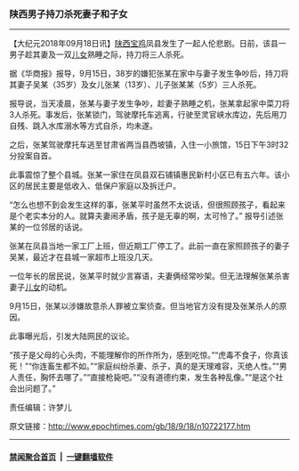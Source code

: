 ### 陕西男子持刀杀死妻子和子女
------------------------

<p>【大纪元2018年09月18日讯】<a href="http://www.epochtimes.com/gb/tag/%E9%99%95%E8%A5%BF%E5%AE%9D%E9%B8%A1.html">陕西宝鸡</a>凤县发生了一起人伦悲剧。日前，该县一男子趁其妻及一双<a href="http://www.epochtimes.com/gb/tag/%E5%84%BF%E5%A5%B3.html">儿女</a>熟睡之际，持刀将三人杀死。</p>
<p>据《华商报》报导，9月15日，38岁的嫌犯张某在家中与妻子发生争吵后，持刀将其妻子吴某（35岁）及女儿张某（13岁）、儿子张某某（5岁）三人杀死。</p>
<p>报导说，当天凌晨，张某与妻子发生争吵，趁妻子熟睡之机，张某拿起家中菜刀将3人杀死。事发后，张某锁门，驾驶摩托车逃离，行驶至灵官峡水库边，先后用刀自残、跳入水库溺水等方式自杀，均未遂。</p>
<p>之后，张某驾驶摩托车逃至甘肃省两当县西坡镇，入住一小旅馆，15日下午3时32分投案自首。</p>
<p>此事震惊了整个县城。张某一家住在凤县双石铺镇惠民新村小区已有五六年。该小区的居民主要是低收入、低保户家庭以及拆迁户。</p>
<p>“怎么也想不到会发生这样的事，张某平时虽然不太说话，但很照顾孩子，看起来是个老实本分的人。就算夫妻闹矛盾，孩子是无辜的啊，太可怜了。” 报导引述张某的一位邻居的话说。</p>
<p>张某在凤县当地一家工厂上班，但近期工厂停工了。此前一直在家照顾孩子的妻子吴某，最近才在县城一家超市上班没几天。</p>
<p>一位年长的居民说，张某平时就少言寡语，夫妻俩经常吵架。但无法理解张某杀害妻子<a href="http://www.epochtimes.com/gb/tag/%E5%84%BF%E5%A5%B3.html">儿女</a>的动机。</p>
<p>9月15日，张某以涉嫌故意杀人罪被立案侦查。但当地官方没有提及张某杀人的原因。</p>
<p>此事曝光后，引发大陆网民的议论。</p>
<p>“孩子是父母的心头肉，不能理解你的所作所为，感到吃惊。”“虎毒不食子，你真该死！”“你连畜生都不如。”“家庭纠纷杀妻、杀子，真的是天理难容，灭绝人性。”“男人责任，胸怀去哪了。”“直接枪毙吧。”“没有道德约束，发生各种乱像。”“是这个社会出问题了。”</p>
<p>责任编辑：许梦儿</p>

原文链接：http://www.epochtimes.com/gb/18/9/18/n10722177.htm


------------------------
#### [禁闻聚合首页](https://github.com/gfw-breaker/banned-news/blob/master/README.md) &nbsp;|&nbsp;  [一键翻墙软件](https://github.com/gfw-breaker/nogfw/blob/master/README.md)